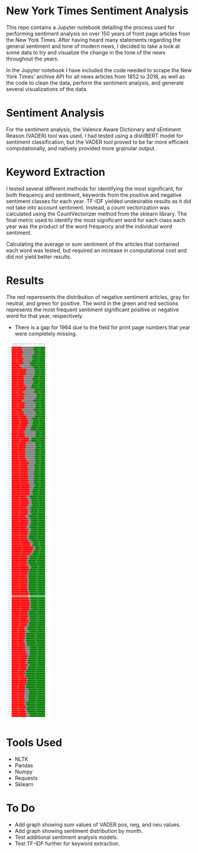 # New York Times Sentiment Analysis

This repo contains a Jupyter notebook detailing the process used for performing sentiment analysis on over 150 years of front page articles from the New York Times. After having heard many statements regarding the general sentiment and tone of modern news, I decided to take a look at some data to try and visualize the change in the tone of the news throughout the years.

In the Jupyter notebook I have included the code needed to scrape the New York Times' archive API for all news articles from 1852 to 2018, as well as the code to clean the data, perform the sentiment analysis, and generate several visualizations of the data.

# Sentiment Analysis

For the sentiment analysis, the Valence Aware Dictionary and sEntiment Reason (VADER) tool was used. I had tested using a distilBERT model for sentiment classification, but the VADER tool proved to be far more efficient computationally, and natively provided more grainular output.

# Keyword Extraction

I tested several different methods for identifying the most significant, for both frequency and sentiment, keywords from the positive and negative sentiment classes for each year. TF-IDF yielded undesirable results as it did not take into account sentiment. Instead, a count vectorization was calculated using the CountVectorizer method from the sklearn library. The final metric used to identify the most significant word for each class each year was the product of the word frequency and the individual word sentiment.

Calculating the average or sum sentiment of the articles that contained each word was tested, but required an increase in computational cost and did not yield better results.

# Results

The red reperesents the distribution of negative sentiment articles, gray for neutral, and green for positive. The word in the green and red sections represents the most frequent sentiment significant positive or negative word for that year, respectively.

* There is a gap for 1964 due to the field for print page numbers that year were completely missing.

![Sentiment Distribution Visual](https://github.com/thebrianmcmurray/nytsentiment/blob/master/plot.png)

# Tools Used
* NLTK
* Pandas
* Numpy
* Requests
* Sklearn

# To Do
* Add graph showing sum values of VADER pos, neg, and neu values.
* Add graph showing sentiment distribution by month.
* Test additional sentiment analysis models.
* Test TF-IDF further for keyword extraction.
